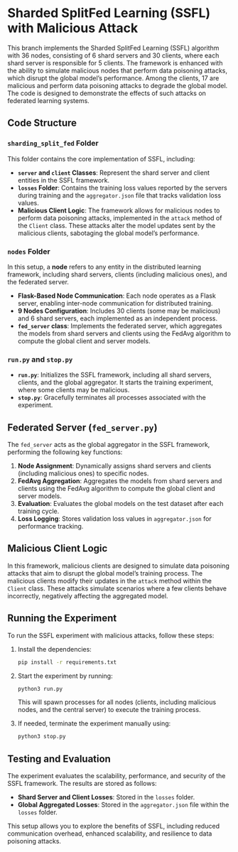 # Sharded SplitFed Learning (SSFL) with Malicious Attack

This branch implements the Sharded SplitFed Learning (SSFL) algorithm with 36 nodes, consisting of 6 shard servers and 30 clients, where each shard server is responsible for 5 clients. The framework is enhanced with the ability to simulate malicious nodes that perform data poisoning attacks, which disrupt the global model’s performance. Among the clients, 17 are malicious and perform data poisoning attacks to degrade the global model. The code is designed to demonstrate the effects of such attacks on federated learning systems.

## Code Structure

### `sharding_split_fed` Folder

This folder contains the core implementation of SSFL, including:

- **`server` and `client` Classes**: Represent the shard server and client entities in the SSFL framework.
- **`losses` Folder**: Contains the training loss values reported by the servers during training and the `aggregator.json` file that tracks validation loss values.
- **Malicious Client Logic**: The framework allows for malicious nodes to perform data poisoning attacks, implemented in the `attack` method of the `Client` class. These attacks alter the model updates sent by the malicious clients, sabotaging the global model’s performance.

### `nodes` Folder

In this setup, a **node** refers to any entity in the distributed learning framework, including shard servers, clients (including malicious ones), and the federated server.

- **Flask-Based Node Communication**: Each node operates as a Flask server, enabling inter-node communication for distributed training.
- **9 Nodes Configuration**: Includes 30 clients (some may be malicious) and 6 shard servers, each implemented as an independent process.
- **`fed_server` class**: Implements the federated server, which aggregates the models from shard servers and clients using the FedAvg algorithm to compute the global client and server models.

### `run.py` and `stop.py`

- **`run.py`**: Initializes the SSFL framework, including all shard servers, clients, and the global aggregator. It starts the training experiment, where some clients may be malicious.
- **`stop.py`**: Gracefully terminates all processes associated with the experiment.

## Federated Server (`fed_server.py`)

The `fed_server` acts as the global aggregator in the SSFL framework, performing the following key functions:

1. **Node Assignment**: Dynamically assigns shard servers and clients (including malicious ones) to specific nodes.
2. **FedAvg Aggregation**: Aggregates the models from shard servers and clients using the FedAvg algorithm to compute the global client and server models.
3. **Evaluation**: Evaluates the global models on the test dataset after each training cycle.
4. **Loss Logging**: Stores validation loss values in `aggregator.json` for performance tracking.

## Malicious Client Logic

In this framework, malicious clients are designed to simulate data poisoning attacks that aim to disrupt the global model’s training process. The malicious clients modify their updates in the `attack` method within the `Client` class. These attacks simulate scenarios where a few clients behave incorrectly, negatively affecting the aggregated model.

## Running the Experiment

To run the SSFL experiment with malicious attacks, follow these steps:

1. Install the dependencies:
   ```bash
   pip install -r requirements.txt
   ```

2. Start the experiment by running:
   ```bash
   python3 run.py
   ```
   This will spawn processes for all nodes (clients, including malicious nodes, and the central server) to execute the training process.

3. If needed, terminate the experiment manually using:
   ```bash
   python3 stop.py
   ```

## Testing and Evaluation
The experiment evaluates the scalability, performance, and security of the SSFL framework. The results are stored as follows:

- **Shard Server and Client Losses**: Stored in the `losses` folder.
- **Global Aggregated Losses**: Stored in the `aggregator.json` file within the `losses` folder.

This setup allows you to explore the benefits of SSFL, including reduced communication overhead, enhanced scalability, and resilience to data poisoning attacks.